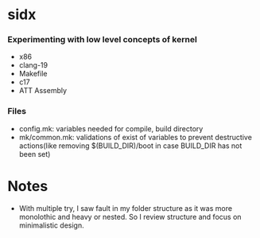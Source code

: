 # sidx
### Experimenting with low level concepts of kernel
- x86
- clang-19
- Makefile
- c17
- ATT Assembly

### Files
- config.mk: variables needed for compile, build directory
- mk/common.mk: validations of exist of variables to prevent destructive actions(like removing $(BUILD_DIR)/boot in case BUILD_DIR has not been set)

# Notes
- With multiple try, I saw fault in my folder structure as it was more monolothic and heavy or nested. So I review structure and focus on minimalistic design.
